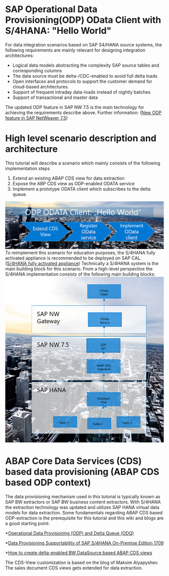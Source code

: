 # SAP Operational Data Provisioning(ODP) OData Client with S/4HANA: "Hello World"
For data integration scenarios based on SAP S4/HANA source systems, the following requirements are mainly relevant for designing integration architectures:

* Logical data models abstracting the complexity SAP source tables and corresponding columns
* The data source must be delta-/CDC-enabled to avoid full delta loads 
* Open interfaces and protocols to support the customer demand for cloud-based architectures. 
* Support of frequent intraday data-loads instead of nightly batches
* Support of transactional and master data 


The updated ODP feature in SAP NW 7.5 is the main technology for achieving the requirements describe above. Further information: ([New ODP feature in SAP NetWeaver 7.5]( https://wiki.scn.sap.com/wiki/display/BI/New+ODP+feature+in+SAP+NetWeaver+7.5))

# High level scenario description and architecture 
This tutorial will describe a scenario which mainly consists of the following implementation steps 
1)	Extend an existing ABAP CDS view for data extraction
2)	Expose the ABP CDS view as ODP-enabled ODATA service 
3)	Implement a prototype ODATA client which subscribes to the delta queue. 

![ High level scenario description]( https://github.com/ROBROICH/SAP_ODP_ODATA_CLIENT/blob/master/ODP_SCENARIO.PNG)
To reimplement this scenario for education purposes, the S/4HANA fully activated appliance is recommended to be deployed on SAP CAL. 
([S/4HANA fully activated appliance]( https://blogs.sap.com/2017/12/14/sap-s4hana-1709-fully-activated-appliance-create-your-sap-s4hana-1709-system-in-a-fraction-of-the-usual-setup-time/))
Technically a S/4HANA system is the main building block for this scenario. 
From a high-level perspective the S/4HANA implementation consists of the following main building blocks:
![ High level architecture]( https://github.com/ROBROICH/SAP_ODP_ODATA_CLIENT/blob/master/HIGH_LEVEL_ARCHITECTURE.PNG)

# ABAP Core Data Services (CDS) based data provisioning (ABAP CDS based ODP context)
The data provisioning mechanism used in this tutorial is typically known as SAP BW extractors or SAP BW business content extractors. With S/4HANA the extraction technology was updated and utilizes SAP HANA virtual data models for data extraction. 
Some fundamentals regarding ABAP CDS based ODP-extraction is the prerequisite for this tutorial and this wiki and blogs are a good starting point:

*[Operational Data Provisioning (ODP) and Delta Queue (ODQ)]( https://wiki.scn.sap.com/wiki/pages/viewpage.action?pageId=449284646)

*[Data Provisioning Supportability of SAP S/4HANA On-Premise Edition 1709
](https://blogs.sap.com/2016/07/07/data-extraction-supportability-of-sap-s4hana-on-premise-edition-1511-fps02/)

*[How to create delta-enabled BW DataSource based ABAP CDS views
]( https://blogs.sap.com/2017/03/17/how-to-create-delta-enabled-bw-datasource-based-abap-cds-views/)

The CDS-View customization is based on the blog of Maksim Alyapyshev. The sales document CDS views gets extended for data extraction. 







